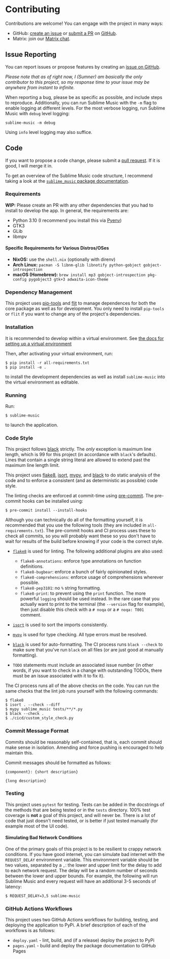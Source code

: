 # Contributing

Contributions are welcome! You can engage with the project in many ways:

* GitHub: [create an issue][ghissues] or [submit a PR][ghpr] on [GitHub][gh].
* Matrix: join our [Matrix chat][matrix].

## Issue Reporting

You can report issues or propose features by creating an [issue on
GitHub][ghissues].

*Please note that as of right now, I (Sumner) am basically the only contributor
to this project, so my response time to your issue may be anywhere from instant
to infinite.*

When reporting a bug, please be as specific as possible, and include steps to
reproduce. Additionally, you can run Sublime Music with the `-m` flag to
enable logging at different levels. For the most verbose logging, run Sublime
Music with `debug` level logging:
```
sublime-music -m debug
```

Using `info` level logging may also suffice.

## Code

If you want to propose a code change, please submit a [pull request][ghpr]. If
it is good, I will merge it in.

To get an overview of the Sublime Music code structure, I recommend taking a
look at the [`sublime_music` package
documentation](https://docs.sublimemusic.app/api/sublime_music.html).

### Requirements

**WIP:** Please create an PR with any other dependencies that you had to install
to develop the app. In general, the requirements are:

- Python 3.10 (I recommend you install this via [Pyenv][pyenv])
- GTK3
- GLib
- libmpv

#### Specific Requirements for Various Distros/OSes

* **NixOS:** use the `shell.nix` (optionally with direnv)
* **Arch Linux:** `pacman -S libnm-glib libnotify python-gobject gobject-introspection`
* **macOS (Homebrew):** `brew install mp3 gobject-introspection pkg-config pygobject3 gtk+3 adwaita-icon-theme`

### Dependency Management

This project uses [pip-tools][] and [flit][] to manage dependences for both the
core package as well as for development. You only need to install `pip-tools` or
`flit` if you want to change any of the project's dependencies.

### Installation

It is recommended to develop within a virtual environment. See [the docs for
setting up a virtual
environment](https://docs.python.org/3/library/venv.html#creating-virtual-environments)

Then, after activating your virtual environment, run:
```
$ pip install -r all-requirements.txt
$ pip install -e .
```
to install the development dependencies as well as install `sublime-music` into
the virtual environment as editable.

### Running

Run:
```
$ sublime-music
```
to launch the application.

### Code Style

This project follows [black][] strictly. The *only* exception is maximum line
length, which is 99 for this project (in accordance with `black`'s defaults).
Lines that contain a single string literal are allowed to extend past the
maximum line length limit.

This project uses [flake8][], [isort][], [mypy][], and [black][] to do static
analysis of the code and to enforce a consistent (and as deterministic as
possible) code style.

The linting checks are enforced at commit-time using [pre-commit][]. The
pre-commit hooks can be installed using:
```
$ pre-commit install --install-hooks
```

Although you can technically do all of the formatting yourself, it is
recommended that you use the following tools (they are included in
`all-requirements.txt`). The pre-commit hooks and CI process uses these to check
all commits, so you will probably want these so you don't have to wait for
results of the build before knowing if your code is the correct style.

* [`flake8`][flake8] is used for linting. The following
  additional plugins are also used:

  * `flake8-annotations`: enforce type annotations on function definitions.
  * `flake8-bugbear`: enforce a bunch of fairly opinionated styles.
  * `flake8-comprehensions`: enforce usage of comprehensions wherever possible.
  * `flake8-pep3101`: no `%` string formatting.
  * `flake8-print`: to prevent using the `print` function. The more powerful
    `logging` should be used instead. In the rare case that you actually want to
    print to the terminal (the `--version` flag for example), then just disable
    this check with a `# noqa` or a `# noqa: T001` comment.

* [`isort`][isort] is used to sort the imports consistently.

* [`mypy`][mypy] is used for type checking. All type errors must be resolved.

* [`black`][black] is used for auto-formatting. The CI process runs `black
  --check` to make sure that you've run `black` on all files (or are just good
  at manually formatting).

* `TODO` statements must include an associated issue number (in other words, if
  you want to check in a change with outstanding TODOs, there must be an issue
  associated with it to fix it).

The CI process runs all of the above checks on the code. You can run the same
checks that the lint job runs yourself with the following commands:
```
$ flake8
$ isort . --check --diff
$ mypy sublime_music tests/**/*.py
$ black --check .
$ ./cicd/custom_style_check.py
```

### Commit Message Format

Commits should be reasonably self-contained, that is, each commit should make
sense in isolation. Amending and force pushing is encouraged to help maintain
this.

Commit messages should be formatted as follows:

```
{component}: {short description}

{long description}
```

### Testing

This project uses `pytest` for testing. Tests can be added in the docstrings of
the methods that are being tested or in the `tests` directory. 100% test
coverage is **not** a goal of this project, and will never be. There is a lot of
code that just doesn't need tested, or is better if just tested manually (for
example most of the UI code).

#### Simulating Bad Network Conditions

One of the primary goals of this project is to be resilient to crappy network
conditions. If you have good internet, you can simulate bad internet with the
`REQUEST_DELAY` environment variable. This environment variable should be two
values, separated by a `,`: the lower and upper limit for the delay to add to
each network request. The delay will be a random number of seconds between the
lower and upper bounds. For example, the following will run Sublime Music and
every request will have an additional 3-5 seconds of latency:
```
$ REQUEST_DELAY=3,5 sublime-music
```

### GitHub Actions Workflows

This project uses two GitHub Actions workflows for building, testing, and
deploying the application to PyPi. A brief description of each of the workflows
is as follows:

* `deploy.yaml` - lint, build, and (if a release) deploy the project to PyPi
* `pages.yaml` - build and deploy the package documentation to GitHub Pages

[black]: https://github.com/psf/black
[flake8]: https://github.com/pycqa/flake8
[flit]: https://github.com/pypa/flit
[gh]: https://github.com/sublime-music/sublime-music
[ghissues]: https://github.com/sublime-music/sublime-music/issues
[ghpr]: https://github.com/sublime-music/sublime-music/pulls
[isort]: https://pycqa.github.io/isort/
[matrix]: https://matrix.to/#/!veTDkgvBExJGKIBYlU:matrix.org?via=matrix.org
[mypy]: http://mypy-lang.org/
[pip-tools]: https://github.com/jazzband/pip-tools
[pyenv]: https://github.com/pyenv/pyenv
[pre-commit]: https://pre-commit.com/
